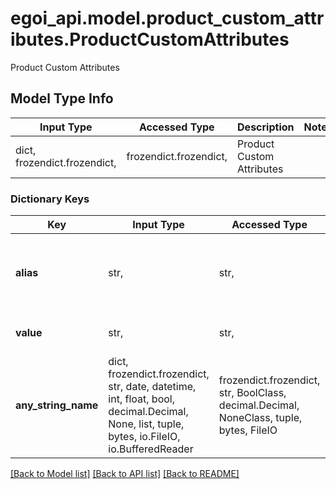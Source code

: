 # egoi_api.model.product_custom_attributes.ProductCustomAttributes

Product Custom Attributes

## Model Type Info
Input Type | Accessed Type | Description | Notes
------------ | ------------- | ------------- | -------------
dict, frozendict.frozendict,  | frozendict.frozendict,  | Product Custom Attributes | 

### Dictionary Keys
Key | Input Type | Accessed Type | Description | Notes
------------ | ------------- | ------------- | ------------- | -------------
**alias** | str,  | str,  | Custom attribute key (lower case without spaces) | [optional] 
**value** | str,  | str,  | Custom attribute value | [optional] 
**any_string_name** | dict, frozendict.frozendict, str, date, datetime, int, float, bool, decimal.Decimal, None, list, tuple, bytes, io.FileIO, io.BufferedReader | frozendict.frozendict, str, BoolClass, decimal.Decimal, NoneClass, tuple, bytes, FileIO | any string name can be used but the value must be the correct type | [optional]

[[Back to Model list]](../../README.md#documentation-for-models) [[Back to API list]](../../README.md#documentation-for-api-endpoints) [[Back to README]](../../README.md)

